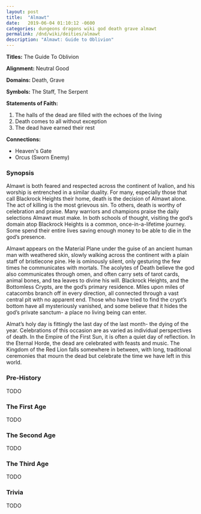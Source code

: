 ```yaml
---
layout: post
title:  "Almawt"
date:   2019-06-04 01:10:12 -0600
categories: dungeons dragons wiki god death grave almawt
permalink: /dnd/wiki/deities/almawt
description: "Almawt: Guide to Oblivion"
---
```


**Titles:** The Guide To Oblivion

**Alignment:** Neutral Good

**Domains:** Death, Grave

**Symbols:** The Staff, The Serpent

**Statements of Faith:**
1.  The halls of the dead are filled with the echoes of the living
2.  Death comes to all without exception
3.  The dead have earned their rest

**Connections:**

-   Heaven's Gate
-   Orcus (Sworn Enemy)

### Synopsis

Almawt is both feared and respected across the continent of Ivalion, and his worship is entrenched in a similar duality.
For many, especially those that call Blackrock Heights their home, death is the decision of Almawt alone.
The act of killing is the most grievous sin.
To others, death is worthy of celebration and praise.
Many warriors and champions praise the daily selections Almawt must make.
In both schools of thought, visiting the god’s domain atop Blackrock Heights is a common, once-in-a-lifetime journey.
Some spend their entire lives saving enough money to be able to die in the god’s presence.

Almawt appears on the Material Plane under the guise of an ancient human man with weathered skin, slowly walking across the continent with a plain staff of bristlecone pine.
He is ominously silent, only gesturing the few times he communicates with mortals.
The acolytes of Death believe the god also communicates through omen, and often carry sets of tarot cards, animal bones, and tea leaves to divine his will.
Blackrock Heights, and the Bottomless Crypts, are the god’s primary residence.
Miles upon miles of catacombs branch off in every direction, all connected through a vast central pit with no apparent end.
Those who have tried to find the crypt’s bottom have all mysteriously vanished, and some believe that it hides the god’s private sanctum- a place no living being can enter.

Almat’s holy day is fittingly the last day of the last month- the dying of the year.
Celebrations of this occasion are as varied as individual perspectives of death.
In the Empire of the First Sun, it is often a quiet day of reflection.
In the Eternal Horde, the dead are celebrated with feasts and music.
The Kingdom of the Red Lion falls somewhere in between, with long, traditional ceremonies that mourn the dead but celebrate the time we have left in this world.

### Pre-History

TODO

### The First Age

TODO

### The Second Age

TODO

### The Third Age

TODO

### Trivia

TODO
